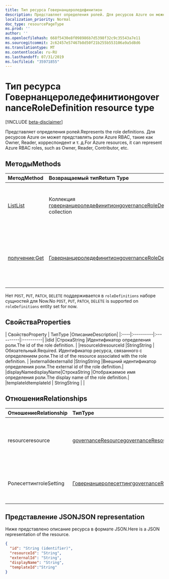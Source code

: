 ```yaml
---
title: Тип ресурса Говернанцероледефинитион
description: Представляет определения ролей. Для ресурсов Azure он может представлять роли Azure RBAC, такие как Owner, Reader, корреспондент и т. д.
localization_priority: Normal
doc_type: resourcePageType
ms.prod: ''
author: ''
ms.openlocfilehash: 668f5430e8f098986b7d5398f32c9c35543a7e11
ms.sourcegitcommit: 2c62457e57467b8d50f21b255b553106a9a5d8d6
ms.translationtype: MT
ms.contentlocale: ru-RU
ms.lasthandoff: 07/31/2019
ms.locfileid: "35971855"
---
```

# <a name="governanceroledefinition-resource-type"></a><span data-ttu-id="4ecb6-104">Тип ресурса Говернанцероледефинитион</span><span class="sxs-lookup"><span data-stu-id="4ecb6-104">governanceRoleDefinition resource type</span></span>

[!INCLUDE [beta-disclaimer](../../includes/beta-disclaimer.md)]


<span data-ttu-id="4ecb6-105">Представляет определения ролей.</span><span class="sxs-lookup"><span data-stu-id="4ecb6-105">Represents the role definitions.</span></span> <span data-ttu-id="4ecb6-106">Для ресурсов Azure он может представлять роли Azure RBAC, такие как Owner, Reader, корреспондент и т. д.</span><span class="sxs-lookup"><span data-stu-id="4ecb6-106">For Azure resources, it can represent Azure RBAC roles, such as Owner, Reader, Contributor, etc.</span></span>


## <a name="methods"></a><span data-ttu-id="4ecb6-107">Методы</span><span class="sxs-lookup"><span data-stu-id="4ecb6-107">Methods</span></span>

| <span data-ttu-id="4ecb6-108">Метод</span><span class="sxs-lookup"><span data-stu-id="4ecb6-108">Method</span></span>          | <span data-ttu-id="4ecb6-109">Возвращаемый тип</span><span class="sxs-lookup"><span data-stu-id="4ecb6-109">Return Type</span></span> |<span data-ttu-id="4ecb6-110">Описание</span><span class="sxs-lookup"><span data-stu-id="4ecb6-110">Description</span></span>|
|:---------------|:--------|:--------|
|[<span data-ttu-id="4ecb6-111">List</span><span class="sxs-lookup"><span data-stu-id="4ecb6-111">List</span></span>](../api/governanceroledefinition-list.md) | <span data-ttu-id="4ecb6-112">Коллекция [говернанцероледефинитион](../resources/governanceroledefinition.md)</span><span class="sxs-lookup"><span data-stu-id="4ecb6-112">[governanceRoleDefinition](../resources/governanceroledefinition.md) collection</span></span> |<span data-ttu-id="4ecb6-113">Перечисление коллекции определений ролей для ресурса.</span><span class="sxs-lookup"><span data-stu-id="4ecb6-113">List a collection of role definitions on a resource.</span></span>|
|<span data-ttu-id="4ecb6-114">[получение](../api/governanceroledefinition-get.md);</span><span class="sxs-lookup"><span data-stu-id="4ecb6-114">[Get](../api/governanceroledefinition-get.md)</span></span> | [<span data-ttu-id="4ecb6-115">Говернанцероледефинитион</span><span class="sxs-lookup"><span data-stu-id="4ecb6-115">governanceRoleDefinition</span></span>](../resources/governanceroledefinition.md) |<span data-ttu-id="4ecb6-116">Считывание свойств и связей объекта определения роли, указанного по идентификатору.</span><span class="sxs-lookup"><span data-stu-id="4ecb6-116">Read properties and relationships of a role definition entity specified by id.</span></span>|

<span data-ttu-id="4ecb6-117">Нет `POST`, `PUT`, `PATCH`, `DELETE` поддерживается в `roleDefinitions` наборе сущностей для Now.</span><span class="sxs-lookup"><span data-stu-id="4ecb6-117">No `POST`, `PUT`, `PATCH`, `DELETE` is supported on `roleDefinitions` entity set for now.</span></span>

## <a name="properties"></a><span data-ttu-id="4ecb6-118">Свойства</span><span class="sxs-lookup"><span data-stu-id="4ecb6-118">Properties</span></span>
| <span data-ttu-id="4ecb6-119">Свойство</span><span class="sxs-lookup"><span data-stu-id="4ecb6-119">Property</span></span>  | <span data-ttu-id="4ecb6-120">Тип</span><span class="sxs-lookup"><span data-stu-id="4ecb6-120">Type</span></span>      |<span data-ttu-id="4ecb6-121">Описание</span><span class="sxs-lookup"><span data-stu-id="4ecb6-121">Description</span></span>|
|:----|:----------|:----------|:----------|
|<span data-ttu-id="4ecb6-122">id</span><span class="sxs-lookup"><span data-stu-id="4ecb6-122">id</span></span>         |<span data-ttu-id="4ecb6-123">Строка</span><span class="sxs-lookup"><span data-stu-id="4ecb6-123">String</span></span>     |<span data-ttu-id="4ecb6-124">Идентификатор определения роли.</span><span class="sxs-lookup"><span data-stu-id="4ecb6-124">The id of the role definition.</span></span> |
|<span data-ttu-id="4ecb6-125">resourceId</span><span class="sxs-lookup"><span data-stu-id="4ecb6-125">resourceId</span></span> |<span data-ttu-id="4ecb6-126">String</span><span class="sxs-lookup"><span data-stu-id="4ecb6-126">String</span></span>     |<span data-ttu-id="4ecb6-127">Обязательный.</span><span class="sxs-lookup"><span data-stu-id="4ecb6-127">Required.</span></span> <span data-ttu-id="4ecb6-128">Идентификатор ресурса, связанного с определением роли.</span><span class="sxs-lookup"><span data-stu-id="4ecb6-128">The id of the resource associated with the role definition.</span></span> |
|<span data-ttu-id="4ecb6-129">externalId</span><span class="sxs-lookup"><span data-stu-id="4ecb6-129">externalId</span></span>   |<span data-ttu-id="4ecb6-130">String</span><span class="sxs-lookup"><span data-stu-id="4ecb6-130">String</span></span>     |<span data-ttu-id="4ecb6-131">Внешний идентификатор определения роли.</span><span class="sxs-lookup"><span data-stu-id="4ecb6-131">The external id of the role definition.</span></span>|
|<span data-ttu-id="4ecb6-132">displayName</span><span class="sxs-lookup"><span data-stu-id="4ecb6-132">displayName</span></span>|<span data-ttu-id="4ecb6-133">Строка</span><span class="sxs-lookup"><span data-stu-id="4ecb6-133">String</span></span>     |<span data-ttu-id="4ecb6-134">Отображаемое имя определения роли.</span><span class="sxs-lookup"><span data-stu-id="4ecb6-134">The display name of the role definition.</span></span>|
|<span data-ttu-id="4ecb6-135">templateId</span><span class="sxs-lookup"><span data-stu-id="4ecb6-135">templateId</span></span> | <span data-ttu-id="4ecb6-136">String</span><span class="sxs-lookup"><span data-stu-id="4ecb6-136">String</span></span> | |

## <a name="relationships"></a><span data-ttu-id="4ecb6-137">Отношения</span><span class="sxs-lookup"><span data-stu-id="4ecb6-137">Relationships</span></span>
| <span data-ttu-id="4ecb6-138">Отношение</span><span class="sxs-lookup"><span data-stu-id="4ecb6-138">Relationship</span></span> | <span data-ttu-id="4ecb6-139">Тип</span><span class="sxs-lookup"><span data-stu-id="4ecb6-139">Type</span></span>   |<span data-ttu-id="4ecb6-140">Описание</span><span class="sxs-lookup"><span data-stu-id="4ecb6-140">Description</span></span>|
|:---------------|:--------|:----------|
|<span data-ttu-id="4ecb6-141">resource</span><span class="sxs-lookup"><span data-stu-id="4ecb6-141">resource</span></span>|[<span data-ttu-id="4ecb6-142">governanceResource</span><span class="sxs-lookup"><span data-stu-id="4ecb6-142">governanceResource</span></span>](../resources/governanceresource.md)|<span data-ttu-id="4ecb6-143">Только для чтения.</span><span class="sxs-lookup"><span data-stu-id="4ecb6-143">Read-only.</span></span> <span data-ttu-id="4ecb6-144">Связанный ресурс для определения роли.</span><span class="sxs-lookup"><span data-stu-id="4ecb6-144">The associated resource for the role definition.</span></span>|
|<span data-ttu-id="4ecb6-145">Ролесеттинг</span><span class="sxs-lookup"><span data-stu-id="4ecb6-145">roleSetting</span></span>|[<span data-ttu-id="4ecb6-146">Говернанцеролесеттинг</span><span class="sxs-lookup"><span data-stu-id="4ecb6-146">governanceRoleSetting</span></span>](../resources/governancerolesetting.md)|<span data-ttu-id="4ecb6-147">Связанный параметр роли для определения роли.</span><span class="sxs-lookup"><span data-stu-id="4ecb6-147">The associated role setting for the role definition.</span></span>|

## <a name="json-representation"></a><span data-ttu-id="4ecb6-148">Представление JSON</span><span class="sxs-lookup"><span data-stu-id="4ecb6-148">JSON representation</span></span>

<span data-ttu-id="4ecb6-149">Ниже представлено описание ресурса в формате JSON.</span><span class="sxs-lookup"><span data-stu-id="4ecb6-149">Here is a JSON representation of the resource.</span></span>

<!-- {
  "blockType": "resource",
  "keyProperty": "id",
  "optionalProperties": [

  ],
  "@odata.type": "microsoft.graph.governanceRoleDefinition"
}-->

```json
{
  "id": "String (identifier)",
  "resourceId": "String",
  "externalId": "String",
  "displayName": "String",  
  "templateId":"String"
}

```

<!-- uuid: 8fcb5dbc-d5aa-4681-8e31-b001d5168d79
2015-10-25 14:57:30 UTC -->
<!--
{
  "type": "#page.annotation",
  "description": "governanceRoleDefinition",
  "keywords": "",
  "section": "documentation",
  "tocPath": "",
  "suppressions": []
}
-->
